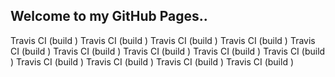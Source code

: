 ## Welcome to my GitHub Pages..
Travis CI (build )
Travis CI (build )
Travis CI (build )
Travis CI (build )
Travis CI (build )
Travis CI (build )
Travis CI (build )
Travis CI (build )
Travis CI (build )
Travis CI (build )
Travis CI (build )
Travis CI (build )
Travis CI (build )
